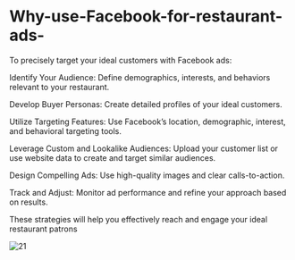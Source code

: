 # Why-use-Facebook-for-restaurant-ads-

To precisely target your ideal customers with Facebook ads:

Identify Your Audience: Define demographics, interests, and behaviors relevant to your restaurant.

Develop Buyer Personas: Create detailed profiles of your ideal customers.

Utilize Targeting Features: Use Facebook’s location, demographic, interest, and behavioral targeting tools.

Leverage Custom and Lookalike Audiences: Upload your customer list or use website data to create and target similar audiences.

Design Compelling Ads: Use high-quality images and clear calls-to-action.

Track and Adjust: Monitor ad performance and refine your approach based on results.

These strategies will help you effectively reach and engage your ideal restaurant patrons

![21](https://github.com/user-attachments/assets/3733fb8f-7fa5-43b8-a67f-ea91de8efb6b)
